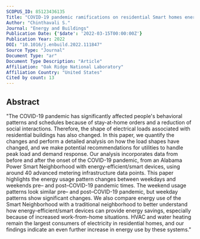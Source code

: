 ```yaml
---
SCOPUS_ID: 85123436135
Title: "COVID-19 pandemic ramifications on residential Smart homes energy use load profiles"
Author: "Chinthavali S."
Journal: "Energy and Buildings"
Publication Date: {'$date': '2022-03-15T00:00:00Z'}
Publication Year: 2022
DOI: "10.1016/j.enbuild.2022.111847"
Source Type: "Journal"
Document Type: "ar"
Document Type Description: "Article"
Affiliation: "Oak Ridge National Laboratory"
Affiliation Country: "United States"
Cited by count: 13
---
```


## Abstract
"The COVID-19 pandemic has significantly affected people's behavioral patterns and schedules because of stay-at-home orders and a reduction of social interactions. Therefore, the shape of electrical loads associated with residential buildings has also changed. In this paper, we quantify the changes and perform a detailed analysis on how the load shapes have changed, and we make potential recommendations for utilities to handle peak load and demand response. Our analysis incorporates data from before and after the onset of the COVID-19 pandemic, from an Alabama Power Smart Neighborhood with energy-efficient/smart devices, using around 40 advanced metering infrastructure data points. This paper highlights the energy usage pattern changes between weekdays and weekends pre– and post–COVID-19 pandemic times. The weekend usage patterns look similar pre– and post–COVID-19 pandemic, but weekday patterns show significant changes. We also compare energy use of the Smart Neighborhood with a traditional neighborhood to better understand how energy-efficient/smart devices can provide energy savings, especially because of increased work-from-home situations. HVAC and water heating remain the largest consumers of electricity in residential homes, and our findings indicate an even further increase in energy use by these systems."
